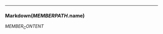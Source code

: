 ---

### Markdown($MEMBERPATH$.name) <ItemData :member="$frontmatter.class$MEMBERPATH$"/>

$MEMBER_CONTENT$
